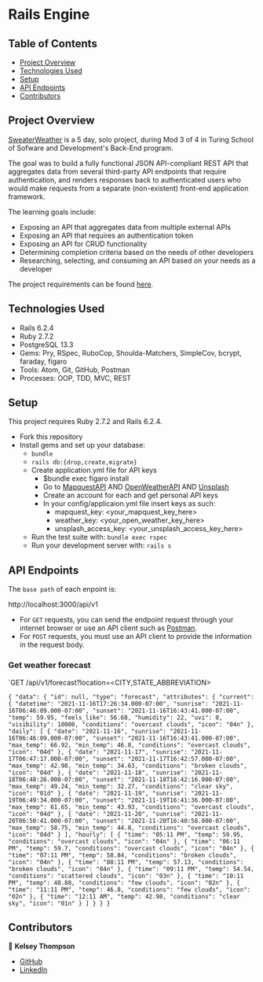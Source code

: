 # Rails Engine

## Table of Contents


- [Project Overview](#project-overview)
- [Technologies Used](#technologies-used)
- [Setup](#setup)
- [API Endpoints](#api-endpoints)
- [Contributors](#contributors)


## Project Overview
[SweaterWeather](https://backend.turing.edu/module3/projects/sweater_weather/) is a 5 day, solo project, during Mod 3 of 4 in Turing School of Sofware and Development's Back-End program. 

The goal was to build a fully functional JSON API-compliant REST API that aggregates data from several third-party API endpoints that require authentication, and renders responses back to authenticated users who would make requests from a separate (non-existent) front-end application framework. 

The learning goals include:

- Exposing an API that aggregates data from multiple external APIs
- Exposing an API that requires an authentication token
- Exposing an API for CRUD functionality
- Determining completion criteria based on the needs of other developers
- Researching, selecting, and consuming an API based on your needs as a developer

The project requirements can be found [here](https://backend.turing.edu/module3/projects/sweater_weather/requirements).

## Technologies Used

- Rails 6.2.4
- Ruby 2.7.2
- PostgreSQL 13.3
- Gems: Pry, RSpec, RuboCop, Shoulda-Matchers, SimpleCov, bcrypt, faraday, figaro
- Tools:  Atom, Git, GitHub, Postman
- Processes: OOP, TDD, MVC, REST

## Setup

This project requires Ruby 2.7.2 and Rails 6.2.4.
- Fork this repository
- Install gems and set up your database:
  - `bundle`  
  - `rails db:{drop,create,migrate}` 
  -  Create application.yml file for API keys  
     - $bundle exec figaro install  
     - Go to [MapquestAPI](https://developer.mapquest.com/) AND [OpenWeatherAPI](https://openweathermap.org/) AND [Unsplash](https://unsplash.com/documentation)  
      - Create an account for each and get personal API keys  
     - In your config/applicaion.yml file insert keys as such:  
        - mapquest_key:  <your_mapquest_key_here>  
        - weather_key:  <your_open_weather_key_here>  
        - unsplash_access_key:  <your_unsplash_access_key_here>  
  - Run the test suite with:  `bundle exec rspec` 
  - Run your development server with: `rails s`

## API Endpoints

The `base path` of each enpoint is:

  http://localhost:3000/api/v1
  
  - For `GET` requests, you can send the endpoint request through your internet browser or use an API client such as [Postman](postman).
  - For `POST` requests, you must use an API client to provide the information in the request body. 

  ### Get weather forecast
  `GET /api/v1/forecast?location=<CITY,STATE_ABBREVIATION>
  
  `{
    "data": {
        "id": null,
        "type": "forecast",
        "attributes": {
            "current": {
                "datetime": "2021-11-16T17:26:34.000-07:00",
                "sunrise": "2021-11-16T06:46:09.000-07:00",
                "sunset": "2021-11-16T16:43:41.000-07:00",
                "temp": 59.95,
                "feels_like": 56.68,
                "humidity": 22,
                "uvi": 0,
                "visibility": 10000,
                "conditions": "overcast clouds",
                "icon": "04n"
            },
            "daily": [
                {
                    "date": "2021-11-16",
                    "sunrise": "2021-11-16T06:46:09.000-07:00",
                    "sunset": "2021-11-16T16:43:41.000-07:00",
                    "max_temp": 66.92,
                    "min_temp": 46.8,
                    "conditions": "overcast clouds",
                    "icon": "04d"
                },
                {
                    "date": "2021-11-17",
                    "sunrise": "2021-11-17T06:47:17.000-07:00",
                    "sunset": "2021-11-17T16:42:57.000-07:00",
                    "max_temp": 42.98,
                    "min_temp": 34.63,
                    "conditions": "broken clouds",
                    "icon": "04d"
                },
                {
                    "date": "2021-11-18",
                    "sunrise": "2021-11-18T06:48:26.000-07:00",
                    "sunset": "2021-11-18T16:42:16.000-07:00",
                    "max_temp": 49.24,
                    "min_temp": 32.27,
                    "conditions": "clear sky",
                    "icon": "01d"
                },
                {
                    "date": "2021-11-19",
                    "sunrise": "2021-11-19T06:49:34.000-07:00",
                    "sunset": "2021-11-19T16:41:36.000-07:00",
                    "max_temp": 61.65,
                    "min_temp": 43.93,
                    "conditions": "overcast clouds",
                    "icon": "04d"
                },
                {
                    "date": "2021-11-20",
                    "sunrise": "2021-11-20T06:50:41.000-07:00",
                    "sunset": "2021-11-20T16:40:58.000-07:00",
                    "max_temp": 58.75,
                    "min_temp": 44.8,
                    "conditions": "overcast clouds",
                    "icon": "04d"
                }
            ],
            "hourly": [
                {
                    "time": "05:11 PM",
                    "temp": 59.95,
                    "conditions": "overcast clouds",
                    "icon": "04n"
                },
                {
                    "time": "06:11 PM",
                    "temp": 59.7,
                    "conditions": "overcast clouds",
                    "icon": "04n"
                },
                {
                    "time": "07:11 PM",
                    "temp": 58.84,
                    "conditions": "broken clouds",
                    "icon": "04n"
                },
                {
                    "time": "08:11 PM",
                    "temp": 57.13,
                    "conditions": "broken clouds",
                    "icon": "04n"
                },
                {
                    "time": "09:11 PM",
                    "temp": 54.54,
                    "conditions": "scattered clouds",
                    "icon": "03n"
                },
                {
                    "time": "10:11 PM",
                    "temp": 48.88,
                    "conditions": "few clouds",
                    "icon": "02n"
                },
                {
                    "time": "11:11 PM",
                    "temp": 46.8,
                    "conditions": "few clouds",
                    "icon": "02n"
                },
                {
                    "time": "12:11 AM",
                    "temp": 42.98,
                    "conditions": "clear sky",
                    "icon": "01n"
                }
            ]
        }
    }
}`
## Contributors

👤  **Kelsey Thompson**
- [GitHub](https://github.com/knthompson2)
- [LinkedIn](https://www.linkedin.com/in/knthompson2/)
